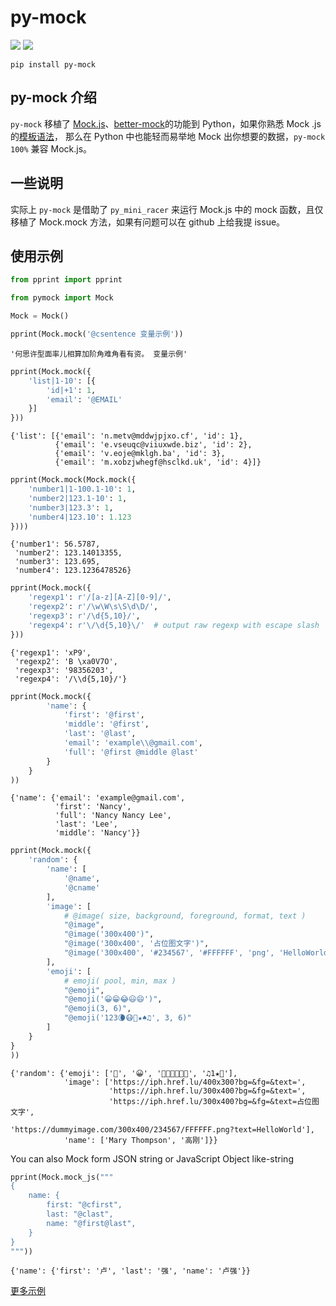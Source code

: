 # py-mock
![](https://shields.mitmproxy.org/pypi/v/py-mock.svg)
![](https://shields.mitmproxy.org/pypi/pyversions/py-mock.svg)

```shell
pip install py-mock
```
## py-mock 介绍

`py-mock` 移植了 [Mock.js](https://github.com/nuysoft/Mock
)、[better-mock](https://github.com/lavyun/better-mock)的功能到 Python，如果你熟悉 Mock
.js 的[模板语法](http://mockjs.com/examples.html)， 那么在 Python 中也能轻而易举地 Mock
 出你想要的数据，`py-mock` `100%` 兼容 Mock.js。

## 一些说明
实际上 `py-mock` 是借助了 `py_mini_racer` 来运行 Mock.js 中的 mock 函数，且仅移植了 Mock.mock
 方法，如果有问题可以在 github 上给我提 issue。

## 使用示例

```python
from pprint import pprint

from pymock import Mock

Mock = Mock()

pprint(Mock.mock('@csentence 变量示例'))
```
```
'何思许型面率儿相算加阶角难角看有资。 变量示例'
```

```python
pprint(Mock.mock({
    'list|1-10': [{
        'id|+1': 1,
        'email': '@EMAIL'
    }]
}))
```
```
{'list': [{'email': 'n.metv@mddwjpjxo.cf', 'id': 1},
          {'email': 'e.vseuqc@viiuxwde.biz', 'id': 2},
          {'email': 'v.eoje@mklgh.ba', 'id': 3},
          {'email': 'm.xobzjwhegf@hsclkd.uk', 'id': 4}]}
```

```python
pprint(Mock.mock(Mock.mock({
    'number1|1-100.1-10': 1,
    'number2|123.1-10': 1,
    'number3|123.3': 1,
    'number4|123.10': 1.123
})))
```
```
{'number1': 56.5787,
 'number2': 123.14013355,
 'number3': 123.695,
 'number4': 123.1236478526}
```

```python
pprint(Mock.mock({
    'regexp1': r'/[a-z][A-Z][0-9]/',
    'regexp2': r'/\w\W\s\S\d\D/',
    'regexp3': r'/\d{5,10}/',
    'regexp4': r'\/\d{5,10}\/'  # output raw regexp with escape slash
}))
```
```
{'regexp1': 'xP9',
 'regexp2': 'B \xa0V7O',
 'regexp3': '98356203',
 'regexp4': '/\\d{5,10}/'}
```

```python
pprint(Mock.mock({
        'name': {
            'first': '@first',
            'middle': '@first',
            'last': '@last',
            'email': 'example\\@gmail.com',
            'full': '@first @middle @last'
        }
    }
))
```
```
{'name': {'email': 'example@gmail.com',
          'first': 'Nancy',
          'full': 'Nancy Nancy Lee',
          'last': 'Lee',
          'middle': 'Nancy'}}
```

```python
pprint(Mock.mock({
    'random': {
        'name': [
            '@name',
            '@cname'
        ],
        'image': [
            # @image( size, background, foreground, format, text )
            "@image",
            "@image('300x400')",
            "@image('300x400', '占位图文字')",
            "@image('300x400', '#234567', '#FFFFFF', 'png', 'HelloWorld')"
        ],
        'emoji': [
            # emoji( pool, min, max )
            "@emoji",
            "@emoji('😀😁😂😃😄')",
            "@emoji(3, 6)",
            "@emoji('123🌘😷🙊★♠♫', 3, 6)"
        ]
    }
}
))
```
```
{'random': {'emoji': ['🌛', '😀', '👲🌐👧🍢🌂🐁', '♫1★🙊'],
            'image': ['https://iph.href.lu/400x300?bg=&fg=&text=',
                      'https://iph.href.lu/300x400?bg=&fg=&text=',
                      'https://iph.href.lu/300x400?bg=&fg=&text=占位图文字',
                      'https://dummyimage.com/300x400/234567/FFFFFF.png?text=HelloWorld'],
            'name': ['Mary Thompson', '高刚']}}
```

You can also Mock form JSON string or JavaScript Object like-string
```python
pprint(Mock.mock_js("""
{
    name: {
        first: "@cfirst", 
        last: "@clast",
        name: "@first@last",
    }
}
"""))
```

```
{'name': {'first': '卢', 'last': '强', 'name': '卢强'}}
```

[更多示例](http://mockjs.com/examples.html)
